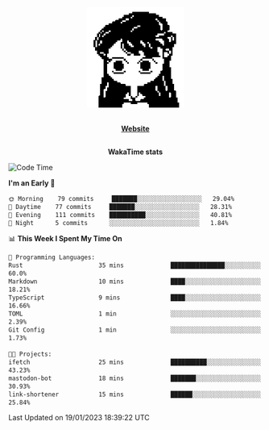 ##

<p align="center">
  <img src="./person.gif" />
</p>

##

<div align="center">
  <p>
    <strong>
    <a href='https://domm.me'>Website</a>
    </strong>
  </p>
</div>

##

<div align="center">
  <p>
    <strong>
    WakaTime stats
    </strong>
  </p>
</div>

<!--START_SECTION:waka-->
![Code Time](http://img.shields.io/badge/Code%20Time-22%20hrs%2036%20mins-blue)

**I'm an Early 🐤** 

```text
🌞 Morning    79 commits     ███████░░░░░░░░░░░░░░░░░░   29.04% 
🌆 Daytime    77 commits     ███████░░░░░░░░░░░░░░░░░░   28.31% 
🌃 Evening    111 commits    ██████████░░░░░░░░░░░░░░░   40.81% 
🌙 Night      5 commits      ░░░░░░░░░░░░░░░░░░░░░░░░░   1.84%

```


📊 **This Week I Spent My Time On** 

```text
💬 Programming Languages: 
Rust                     35 mins             ███████████████░░░░░░░░░░   60.0% 
Markdown                 10 mins             ████░░░░░░░░░░░░░░░░░░░░░   18.21% 
TypeScript               9 mins              ████░░░░░░░░░░░░░░░░░░░░░   16.66% 
TOML                     1 min               ░░░░░░░░░░░░░░░░░░░░░░░░░   2.39% 
Git Config               1 min               ░░░░░░░░░░░░░░░░░░░░░░░░░   1.73%

🐱‍💻 Projects: 
ifetch                   25 mins             ██████████░░░░░░░░░░░░░░░   43.23% 
mastodon-bot             18 mins             ███████░░░░░░░░░░░░░░░░░░   30.93% 
link-shortener           15 mins             ██████░░░░░░░░░░░░░░░░░░░   25.84%

```


 Last Updated on 19/01/2023 18:39:22 UTC
<!--END_SECTION:waka-->

